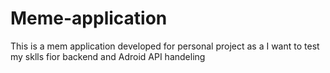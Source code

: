 # Meme-application
 This is a mem application developed for personal project as a I want to test my sklls fior backend and Adroid API handeling 
